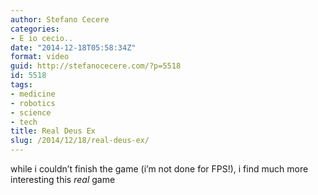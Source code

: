 ```yaml
---
author: Stefano Cecere
categories:
- E io cecio..
date: "2014-12-18T05:58:34Z"
format: video
guid: http://stefanocecere.com/?p=5518
id: 5518
tags:
- medicine
- robotics
- science
- tech
title: Real Deus Ex
slug: /2014/12/18/real-deus-ex/
---
```


while i couldn&#8217;t finish the game (i&#8217;m not done for FPS!), i find much more interesting this _real_ game

<div class="jetpack-video-wrapper">
</div>

&nbsp;